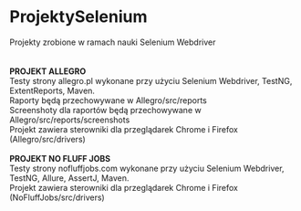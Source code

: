 # ProjektySelenium
Projekty zrobione w ramach nauki Selenium Webdriver
<br><br><br>
<b>PROJEKT ALLEGRO</b><br>
Testy strony allegro.pl wykonane przy użyciu Selenium Webdriver, TestNG, ExtentReports, Maven.<br>
Raporty będą przechowywane w Allegro/src/reports<br>
Screenshoty dla raportów będą przechowywane w Allegro/src/reports/screenshots<br>
Projekt zawiera sterowniki dla przeglądarek Chrome i Firefox (Allegro/src/drivers)
<br>
<br>
<b>PROJEKT NO FLUFF JOBS</b><br>
Testy strony nofluffjobs.com wykonane przy użyciu Selenium Webdriver, TestNG, Allure, AssertJ, Maven.<br>
Projekt zawiera sterowniki dla przeglądarek Chrome i Firefox (NoFluffJobs/src/drivers)
<br>
<br>
